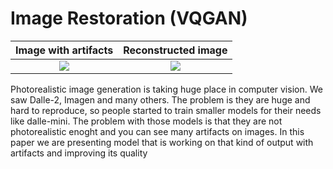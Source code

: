 Image Restoration (VQGAN)
=================================

Image with artifacts            |  Reconstructed image
:-------------------------:|:-------------------------:
![](https://datasets-server.huggingface.co/assets/johnowhitaker/vqgan16k_reconstruction/--/johnowhitaker--vqgan16k_reconstruction/train/27/reconstruction_256/image.jpg)  |  ![](https://datasets-server.huggingface.co/assets/johnowhitaker/vqgan16k_reconstruction/--/johnowhitaker--vqgan16k_reconstruction/train/27/image_256/image.jpg)

Photorealistic image generation is taking huge place in computer vision. We saw Dalle-2, Imagen and many others. The problem is they are huge and hard to reproduce, so people started to train smaller models for their needs like dalle-mini. The problem with those models is that they are not photorealistic enoght and you can see many artifacts on images. In this paper we are presenting model that is working on that kind of output with artifacts and improving its quality